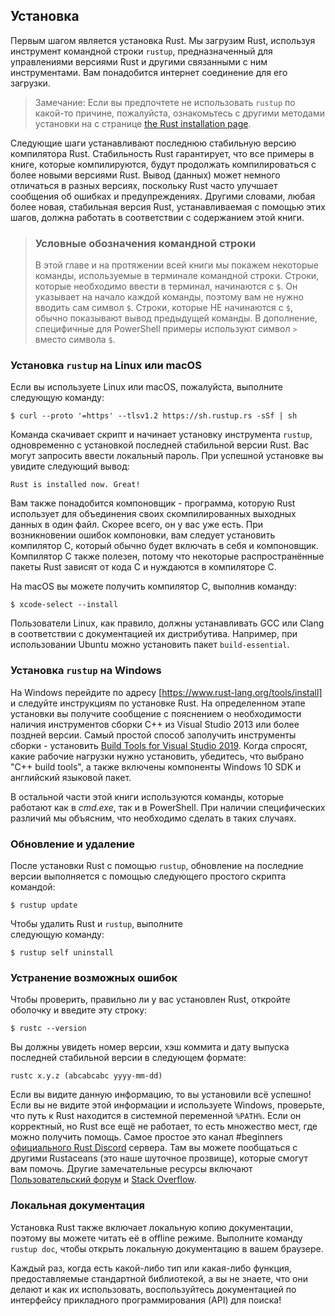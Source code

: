 ## Установка

Первым шагом является установка Rust. Мы загрузим Rust, используя инструмент командной строки `rustup`, предназначенный для управлениями версиями Rust и другими связанными с ним инструментами. Вам понадобится интернет соединение для его загрузки.

> Замечание: Если вы предпочтете не использовать `rustup` по какой-то причине, пожалуйста, ознакомьтесь с другими методами установки на с странице [the Rust installation page].

Следующие шаги устанавливают последнюю стабильную версию компилятора Rust. Стабильность Rust гарантирует, что все примеры в книге, которые компилируются, будут продолжать компилироваться с более новыми версиями Rust. Вывод (данных) может немного отличаться в разных версиях, поскольку Rust часто улучшает сообщения об ошибках и предупреждениях. Другими словами, любая более новая, стабильная версия Rust, устанавливаемая с помощью этих шагов, должна работать в соответствии с содержанием этой книги.

> ### Условные обозначения командной строки
>
> В этой главе и на протяжении всей книги мы покажем некоторые команды, используемые в терминале командной строки. Строки, которые необходимо ввести в терминал, начинаются с `$`. Он указывает на начало каждой команды, поэтому вам не нужно вводить сам символ  `$`. Строки, которые НЕ начинаются с `$`, обычно показывают вывод предыдущей команды. В дополнение, специфичные для PowerShell примеры используют символ `>` вместо символа `$`.

### Установка `rustup` на Linux или macOS

Если вы используете Linux или macOS, пожалуйста, выполните следующую команду:

```console
$ curl --proto '=https' --tlsv1.2 https://sh.rustup.rs -sSf | sh
```

Команда скачивает скрипт и начинает установку инструмента `rustup`, одновременно с установкой последней стабильной версии Rust. Вас могут запросить ввести локальный пароль. При успешной установке вы увидите следующий вывод:

```text
Rust is installed now. Great!
```

Вам также понадобится компоновщик - программа, которую Rust использует для объединения своих скомпилированных выходных данных в один файл. Скорее всего, он у вас уже есть. При возникновении ошибок компоновки, вам следует установить компилятор C, который обычно будет включать в себя и компоновщик. Компилятор C также полезен, потому что некоторые распространённые пакеты Rust зависят от кода C и нуждаются в компиляторе C.

На macOS вы можете получить компилятор C, выполнив команду:

```console
$ xcode-select --install
```

Пользователи Linux, как правило, должны устанавливать GCC или Clang в соответствии с документацией их дистрибутива. Например, при использовании Ubuntu можно установить пакет `build-essential`.

### Установка `rustup` на Windows

На Windows перейдите по адресу [https://www.rust-lang.org/tools/install] и следуйте инструкциям по установке Rust. На определенном этапе установки вы получите сообщение с пояснением о необходимости наличия инструментов сборки C++ из Visual Studio 2013 или более поздней версии. Самый простой способ заполучить инструменты сборки - установить [Build Tools for Visual Studio 2019]. Когда спросят, какие рабочие нагрузки нужно установить, убедитесь, что выбрано "C++ build tools", а также включены компоненты Windows 10 SDK и английский языковой пакет.

В остальной части этой книги используются команды, которые работают как в *cmd.exe*, так и в PowerShell. При наличии специфических различий мы объясним, что необходимо сделать в таких случаях.

### Обновление и удаление

После установки Rust с помощью `rustup`, обновление на последние версии выполняется с помощью следующего простого скрипта командой:

```console
$ rustup update
```

Чтобы удалить Rust и `rustup`, выполните<br>следующую команду:

```console
$ rustup self uninstall
```

### Устранение возможных ошибок

Чтобы проверить, правильно ли у вас установлен Rust, откройте оболочку и введите эту строку:

```console
$ rustc --version
```

Вы должны увидеть номер версии, хэш коммита и дату выпуска последней стабильной версии в следующем формате:

```text
rustc x.y.z (abcabcabc yyyy-mm-dd)
```

Если вы видите данную информацию, то вы установили всё успешно! Если вы не видите этой информации и используете Windows, проверьте, что путь к Rust находится в системной переменной `%PATH%`. Если он корректный, но Rust все ещё не работает, то есть множество мест, где можно получить помощь. Самое простое это канал #beginners [официального Rust Discord] сервера. Там вы можете пообщаться с другими Rustaceans (это наше шуточное прозвище), которые смогут вам помочь. Другие замечательные ресурсы включают [Пользовательский форум] и [Stack Overflow].

### Локальная документация

Установка Rust также включает локальную копию документации, поэтому вы можете читать её в offline режиме. Выполните команду `rustup doc`, чтобы открыть локальную документацию в вашем браузере.

Каждый раз, когда есть какой-либо тип или какая-либо функция, предоставляемые стандартной библиотекой, а вы не знаете, что они делают и как их использовать, воспользуйтесь документацией по интерфейсу прикладного программирования (API) для поиска!


[the Rust installation page]: https://forge.rust-lang.org/infra/other-installation-methods.html
[https://www.rust-lang.org/tools/install]: https://www.rust-lang.org/tools/install
[Build Tools for Visual Studio 2019]: https://visualstudio.microsoft.com/visual-cpp-build-tools/
[официального Rust Discord]: https://discord.gg/rust-lang
[Пользовательский форум]: https://users.rust-lang.org/
[Stack Overflow]: https://stackoverflow.com/questions/tagged/rust